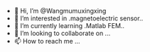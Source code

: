 - 👋 Hi, I’m @Wangmumuxingxing
- 👀 I’m interested in .magnetoelectric sensor..
- 🌱 I’m currently learning .Matlab FEM..
- 💞️ I’m looking to collaborate on ...
- 📫 How to reach me ...

<!---
Wangmumuxingxing/Wangmumuxingxing is a ✨ special ✨ repository because its `README.md` (this file) appears on your GitHub profile.
You can click the Preview link to take a look at your changes.
--->
